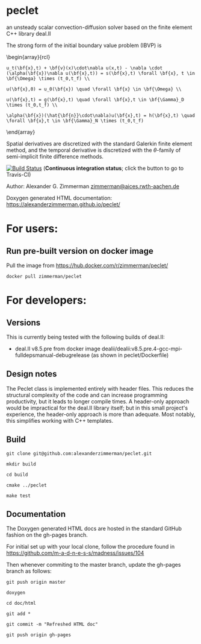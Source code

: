 <style TYPE="text/css">
code.has-jax {font: inherit; font-size: 100%; background: inherit; border: inherit;}
</style>
<script type="text/x-mathjax-config">
MathJax.Hub.Config({
    tex2jax: {
        inlineMath: [['$','$'], ['\\(','\\)']],
        skipTags: ['script', 'noscript', 'style', 'textarea', 'pre'] // removed 'code' entry
    }
});
MathJax.Hub.Queue(function() {
    var all = MathJax.Hub.getAllJax(), i;
    for(i = 0; i < all.length; i += 1) {
        all[i].SourceElement().parentNode.className += ' has-jax';
    }
});
</script>
<script type="text/javascript" src="http://cdn.mathjax.org/mathjax/latest/MathJax.js?config=TeX-AMS-MML_HTMLorMML"></script>

# peclet
an unsteady scalar convection-diffusion solver based on the finite element C++ library deal.II

The strong form of the initial boundary value problem (IBVP) is

\begin{array}{rcl}

    u_t(\bf{x},t) + \bf{v}(x)\cdot\nabla u(x,t) - \nabla \cdot (\alpha(\bf{x})\nabla u(\bf{x},t)) = s(\bf{x},t) \forall \bf{x}, t \in \bf{\Omega} \times (t_0,t_f) \\
    
    u(\bf{x},0) = u_0(\bf{x}) \quad \forall \bf{x} \in \bf{\Omega} \\
    
    u(\bf{x},t) = g(\bf{x},t) \quad \forall \bf{x},t \in \bf{\Gamma}_D \times (t_0,t_f) \\
    
    \alpha(\bf{x})(\hat{\bf{n}}\cdot\nabla)u(\bf{x},t) = h(\bf{x},t) \quad \forall \bf{x},t \in \bf{\Gamma}_N \times (t_0,t_f)

\end{array}

Spatial derivatives are discretized with the standard Galerkin finite element method, and the temporal derivative is discretized with the $\theta$-family of semi-implicit finite difference methods.

[![Build Status](https://travis-ci.org/alexanderzimmerman/peclet.svg?branch=master)](https://travis-ci.org/alexanderzimmerman/peclet) (<b>Continuous integration status</b>; click the button to go to Travis-CI)

Author: Alexander G. Zimmerman <zimmerman@aices.rwth-aachen.de>

Doxygen generated HTML documentation: https://alexanderzimmerman.github.io/peclet/

# For users:
## Run pre-built version on docker image

Pull the image from https://hub.docker.com/r/zimmerman/peclet/

    docker pull zimmerman/peclet

# For developers:
## Versions

This is currently being tested with the following builds of deal.II:
- deal.II v8.5.pre from docker image dealii/dealii:v8.5.pre.4-gcc-mpi-fulldepsmanual-debugrelease (as shown in peclet/Dockerfile)

## Design notes
The Peclet class is implemented entirely with header files. This reduces the structural complexity of the code and can increase programming productivity, but it leads to longer compile times. A header-only approach would be impractical for the deal.II library itself; but in this small project's experience, the header-only approach is more than adequate. Most notably, this simplifies working with C++ templates.

## Build

    git clone git@github.com:alexanderzimmerman/peclet.git

    mkdir build

    cd build

    cmake ../peclet

    make test
    
## Documentation
The Doxygen generated HTML docs are hosted in the standard GitHub fashion on the gh-pages branch.

For initial set up with your local clone, follow the procedure found in https://github.com/m-a-d-n-e-s-s/madness/issues/104

Then whenever commiting to the master branch, update the gh-pages branch as follows:

    git push origin master

    doxygen

    cd doc/html

    git add *

    git commit -m "Refreshed HTML doc"

    git push origin gh-pages
